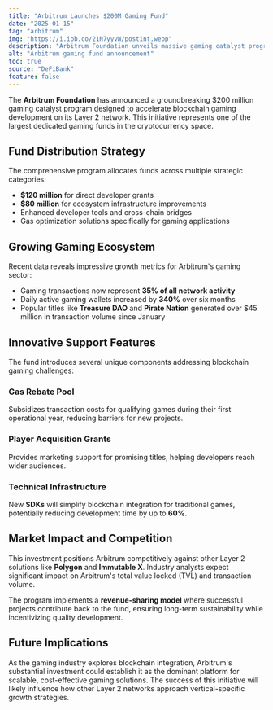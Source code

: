 ```yaml
---
title: "Arbitrum Launches $200M Gaming Fund"
date: "2025-01-15"
tag: "arbitrum"
img: "https://i.ibb.co/21N7yyvW/postint.webp"
description: "Arbitrum Foundation unveils massive gaming catalyst program for Layer 2"
alt: "Arbitrum gaming fund announcement"
toc: true
source: "DeFiBank"
feature: false
---
```


The **Arbitrum Foundation** has announced a groundbreaking $200 million gaming catalyst program designed to accelerate blockchain gaming development on its Layer 2 network. This initiative represents one of the largest dedicated gaming funds in the cryptocurrency space.

## Fund Distribution Strategy

The comprehensive program allocates funds across multiple strategic categories:

- **$120 million** for direct developer grants
- **$80 million** for ecosystem infrastructure improvements
- Enhanced developer tools and cross-chain bridges
- Gas optimization solutions specifically for gaming applications

## Growing Gaming Ecosystem

Recent data reveals impressive growth metrics for Arbitrum's gaming sector:

- Gaming transactions now represent **35% of all network activity**
- Daily active gaming wallets increased by **340%** over six months
- Popular titles like **Treasure DAO** and **Pirate Nation** generated over $45 million in transaction volume since January

## Innovative Support Features

The fund introduces several unique components addressing blockchain gaming challenges:

### Gas Rebate Pool
Subsidizes transaction costs for qualifying games during their first operational year, reducing barriers for new projects.

### Player Acquisition Grants
Provides marketing support for promising titles, helping developers reach wider audiences.

### Technical Infrastructure
New **SDKs** will simplify blockchain integration for traditional games, potentially reducing development time by up to **60%**.

## Market Impact and Competition

This investment positions Arbitrum competitively against other Layer 2 solutions like **Polygon** and **Immutable X**. Industry analysts expect significant impact on Arbitrum's total value locked (TVL) and transaction volume.

The program implements a **revenue-sharing model** where successful projects contribute back to the fund, ensuring long-term sustainability while incentivizing quality development.

## Future Implications

As the gaming industry explores blockchain integration, Arbitrum's substantial investment could establish it as the dominant platform for scalable, cost-effective gaming solutions. The success of this initiative will likely influence how other Layer 2 networks approach vertical-specific growth strategies.